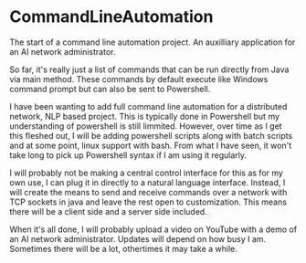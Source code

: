 # CommandLineAutomation
The start of a command line automation project. An auxilliary application for an AI network administrator.

So far, it's really just a list of commands that can be run directly from Java via main method. These commands by default execute like Windows command prompt but can also be sent to Powershell.

I have been wanting to add full command line automation for a distributed network, NLP based project. This is typically done in Powershell but my understanding of powershell is still limmited. However, over time as I get this fleshed out, I will be adding powershell scripts along with batch scripts and at some point, linux support with bash. From what I have seen, it won't take long to pick up Powershell syntax if I am using it regularly.

I will probably not be making a central control interface for this as for my own use, I can plug it in directly to a natural language interface. Instead, I will create the means to send and receive commands over a network with TCP sockets in java and leave the rest open to customization. This means there will be a client side and a server side included.

When it's all done, I will probably upload a video on YouTube with a demo of an AI network administrator. Updates will depend on how busy I am. Sometimes there will be a lot, othertimes it may take a while.
